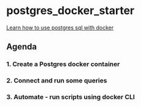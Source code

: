 # postgres_docker_starter

[Learn how to use postgres sql with docker](https://www.youtube.com/watch?v=A8dErdDMqb0)

## Agenda

### 1. Create a Postgres docker container

### 2. Connect and run some queries

### 3. Automate - run scripts using docker CLI
